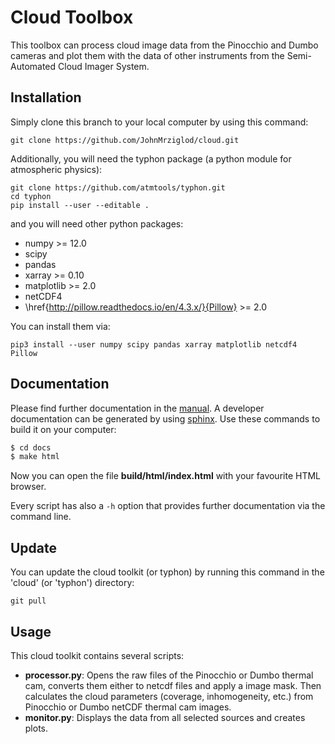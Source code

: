 # Cloud Toolbox
This toolbox can process cloud image data from the Pinocchio and Dumbo 
cameras and plot them with the data of other instruments from the 
Semi-Automated Cloud Imager System.

## Installation
Simply clone this branch to your local computer by using this command:

    git clone https://github.com/JohnMrziglod/cloud.git

Additionally, you will need the typhon package (a python module for atmospheric
physics):

    git clone https://github.com/atmtools/typhon.git
    cd typhon
    pip install --user --editable .
    
and you will need other python packages:
* numpy >= 12.0
* scipy
* pandas
* xarray >= 0.10
* matplotlib >= 2.0
* netCDF4
* \href{http://pillow.readthedocs.io/en/4.3.x/}{Pillow} >= 2.0

You can install them via:

    ﻿pip3 install --user numpy scipy pandas xarray matplotlib netcdf4 Pillow
    
## Documentation
Please find further documentation in the [manual](manual/cloud-manual.pdf). A 
developer documentation can be generated by using
[sphinx](http://www.sphinx-doc.org/en/stable/). Use these commands to build it 
on your computer:
```bash
$ cd docs
$ make html
```

Now you can open the file **build/html/index.html** with your favourite HTML
browser.


Every script has also a ```-h``` option that provides further documentation 
via the command line.
    
## Update
You can update the cloud toolkit (or typhon) by running this command in the 
'cloud' (or 'typhon') directory:

    git pull
    
## Usage
This cloud toolkit contains several scripts:
*   **processor.py**: Opens the raw files of the Pinocchio or Dumbo
thermal cam, converts them either to netcdf files and apply a 
image mask. Then calculates the cloud parameters (coverage, inhomogeneity,
etc.) from Pinocchio or Dumbo netCDF thermal cam images.
*   **monitor.py**: Displays the data from all selected sources and creates
plots.